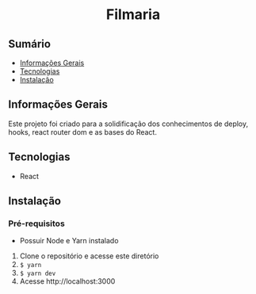 <div align="center">
  <h1>Filmaria</h1>
</div>

## Sumário

- [Informações Gerais](#informações-gerais)
- [Tecnologias](#tecnologias)
- [Instalação](#instalação)

## Informações Gerais

Este projeto foi criado para a solidificação dos conhecimentos de deploy, hooks, react router dom e as bases do React.

## Tecnologias

- React

## Instalação

### Pré-requisitos

- Possuir Node e Yarn instalado

1. Clone o repositório e acesse este diretório
2. `$ yarn`
3. `$ yarn dev`
4. Acesse http://localhost:3000
